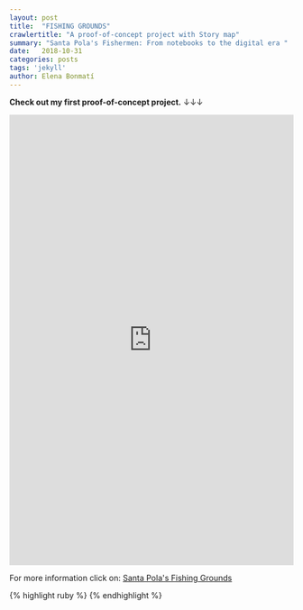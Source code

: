 ```yaml
---
layout: post
title:  "FISHING GROUNDS"
crawlertitle: "A proof-of-concept project with Story map"
summary: "Santa Pola's Fishermen: From notebooks to the digital era "
date:   2018-10-31
categories: posts
tags: 'jekyll'
author: Elena Bonmatí
---
```


**Check out my first proof-of-concept project.** &downarrow;&downarrow;&downarrow;



<iframe width="100%" height="800px" src="https://umiami.maps.arcgis.com/apps/Cascade/index.html?appid=6d28d3b47f584d9795457d281c019420" frameborder="0" scrolling="yes"></iframe>



For more information click on: [Santa Pola's Fishing Grounds ][jekyll-docs] 

[jekyll-docs]: https://arcg.is/05L1WS

{% highlight ruby %}
{% endhighlight %}